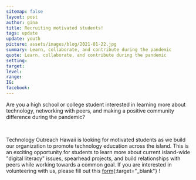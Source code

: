 ```yaml
---
sitemap: false
layout: post
author: gina
title: Recruiting motivated students!
tags: update
update: youth
picture: assets/images/blog/2021-01-22.jpg
summary: Learn, collaborate, and contribute during the pandemic
quote: Learn, collaborate, and contribute during the pandemic
setting:
target:
level:
range:
IG:
facebook:
---
```


Are you a high school or college student interested in learning more about technology,  networking with peers, and making a positive community difference during the pandemic?

<br>

Technology Outreach Hawaii is looking for motivated students as we build our organization to promote technology education across the island. This is an exciting opportunity for students to learn more about current island-wide "digital literacy" issues, spearhead projects, and build relationships with peers while working towards a common goal. If you are interested in volunteering with us, please fill out this [form](https://forms.gle/rJ1SbPssZRpyxzZB9){:target="_blank"} !
